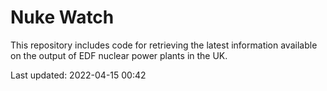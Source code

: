 # Nuke Watch

This repository includes code for retrieving the latest information available on the output of EDF nuclear power plants in the UK.

Last updated: 2022-04-15 00:42